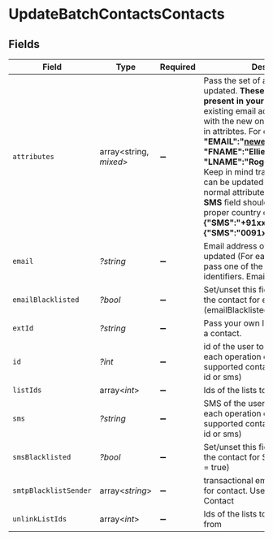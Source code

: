 # UpdateBatchContactsContacts


## Fields

| Field                                                                                                                                                                                                                                                                                                                                                                                                                                                                                                                       | Type                                                                                                                                                                                                                                                                                                                                                                                                                                                                                                                        | Required                                                                                                                                                                                                                                                                                                                                                                                                                                                                                                                    | Description                                                                                                                                                                                                                                                                                                                                                                                                                                                                                                                 | Example                                                                                                                                                                                                                                                                                                                                                                                                                                                                                                                     |
| --------------------------------------------------------------------------------------------------------------------------------------------------------------------------------------------------------------------------------------------------------------------------------------------------------------------------------------------------------------------------------------------------------------------------------------------------------------------------------------------------------------------------- | --------------------------------------------------------------------------------------------------------------------------------------------------------------------------------------------------------------------------------------------------------------------------------------------------------------------------------------------------------------------------------------------------------------------------------------------------------------------------------------------------------------------------- | --------------------------------------------------------------------------------------------------------------------------------------------------------------------------------------------------------------------------------------------------------------------------------------------------------------------------------------------------------------------------------------------------------------------------------------------------------------------------------------------------------------------------- | --------------------------------------------------------------------------------------------------------------------------------------------------------------------------------------------------------------------------------------------------------------------------------------------------------------------------------------------------------------------------------------------------------------------------------------------------------------------------------------------------------------------------- | --------------------------------------------------------------------------------------------------------------------------------------------------------------------------------------------------------------------------------------------------------------------------------------------------------------------------------------------------------------------------------------------------------------------------------------------------------------------------------------------------------------------------- |
| `attributes`                                                                                                                                                                                                                                                                                                                                                                                                                                                                                                                | array<string, *mixed*>                                                                                                                                                                                                                                                                                                                                                                                                                                                                                                      | :heavy_minus_sign:                                                                                                                                                                                                                                                                                                                                                                                                                                                                                                          | Pass the set of attributes to be updated. **These attributes must be present in your account**. To update existing email address of a contact with the new one please pass EMAIL in attribtes. For example, **{ "EMAIL":"newemail@domain.com", "FNAME":"Ellie", "LNAME":"Roger"}**.<br/>Keep in mind transactional attributes can be updated the same way as normal attributes. Mobile Number in **SMS** field should be passed with proper country code. For example: **{"SMS":"+91xxxxxxxxxx"} or {"SMS":"0091xxxxxxxxxx"}**<br/> |                                                                                                                                                                                                                                                                                                                                                                                                                                                                                                                             |
| `email`                                                                                                                                                                                                                                                                                                                                                                                                                                                                                                                     | *?string*                                                                                                                                                                                                                                                                                                                                                                                                                                                                                                                   | :heavy_minus_sign:                                                                                                                                                                                                                                                                                                                                                                                                                                                                                                          | Email address of the user to be updated (For each operation only pass one of the supported contact identifiers. Email, id or sms)                                                                                                                                                                                                                                                                                                                                                                                           | elly@example.com                                                                                                                                                                                                                                                                                                                                                                                                                                                                                                            |
| `emailBlacklisted`                                                                                                                                                                                                                                                                                                                                                                                                                                                                                                          | *?bool*                                                                                                                                                                                                                                                                                                                                                                                                                                                                                                                     | :heavy_minus_sign:                                                                                                                                                                                                                                                                                                                                                                                                                                                                                                          | Set/unset this field to blacklist/allow the contact for emails (emailBlacklisted = true)                                                                                                                                                                                                                                                                                                                                                                                                                                    | false                                                                                                                                                                                                                                                                                                                                                                                                                                                                                                                       |
| `extId`                                                                                                                                                                                                                                                                                                                                                                                                                                                                                                                     | *?string*                                                                                                                                                                                                                                                                                                                                                                                                                                                                                                                   | :heavy_minus_sign:                                                                                                                                                                                                                                                                                                                                                                                                                                                                                                          | Pass your own Id to update ext_id of a contact.                                                                                                                                                                                                                                                                                                                                                                                                                                                                             | UpdateExternalId                                                                                                                                                                                                                                                                                                                                                                                                                                                                                                            |
| `id`                                                                                                                                                                                                                                                                                                                                                                                                                                                                                                                        | *?int*                                                                                                                                                                                                                                                                                                                                                                                                                                                                                                                      | :heavy_minus_sign:                                                                                                                                                                                                                                                                                                                                                                                                                                                                                                          | id of the user to be updated (For each operation only pass one of the supported contact identifiers. Email, id or sms)                                                                                                                                                                                                                                                                                                                                                                                                      | 31                                                                                                                                                                                                                                                                                                                                                                                                                                                                                                                          |
| `listIds`                                                                                                                                                                                                                                                                                                                                                                                                                                                                                                                   | array<*int*>                                                                                                                                                                                                                                                                                                                                                                                                                                                                                                                | :heavy_minus_sign:                                                                                                                                                                                                                                                                                                                                                                                                                                                                                                          | Ids of the lists to add the contact to                                                                                                                                                                                                                                                                                                                                                                                                                                                                                      |                                                                                                                                                                                                                                                                                                                                                                                                                                                                                                                             |
| `sms`                                                                                                                                                                                                                                                                                                                                                                                                                                                                                                                       | *?string*                                                                                                                                                                                                                                                                                                                                                                                                                                                                                                                   | :heavy_minus_sign:                                                                                                                                                                                                                                                                                                                                                                                                                                                                                                          | SMS of the user to be updated (For each operation only pass one of the supported contact identifiers. Email, id or sms)                                                                                                                                                                                                                                                                                                                                                                                                     | +91xxxxxxxxxx                                                                                                                                                                                                                                                                                                                                                                                                                                                                                                               |
| `smsBlacklisted`                                                                                                                                                                                                                                                                                                                                                                                                                                                                                                            | *?bool*                                                                                                                                                                                                                                                                                                                                                                                                                                                                                                                     | :heavy_minus_sign:                                                                                                                                                                                                                                                                                                                                                                                                                                                                                                          | Set/unset this field to blacklist/allow the contact for SMS (smsBlacklisted = true)                                                                                                                                                                                                                                                                                                                                                                                                                                         | true                                                                                                                                                                                                                                                                                                                                                                                                                                                                                                                        |
| `smtpBlacklistSender`                                                                                                                                                                                                                                                                                                                                                                                                                                                                                                       | array<*string*>                                                                                                                                                                                                                                                                                                                                                                                                                                                                                                             | :heavy_minus_sign:                                                                                                                                                                                                                                                                                                                                                                                                                                                                                                          | transactional email forbidden sender for contact. Use only for email Contact                                                                                                                                                                                                                                                                                                                                                                                                                                                |                                                                                                                                                                                                                                                                                                                                                                                                                                                                                                                             |
| `unlinkListIds`                                                                                                                                                                                                                                                                                                                                                                                                                                                                                                             | array<*int*>                                                                                                                                                                                                                                                                                                                                                                                                                                                                                                                | :heavy_minus_sign:                                                                                                                                                                                                                                                                                                                                                                                                                                                                                                          | Ids of the lists to remove the contact from                                                                                                                                                                                                                                                                                                                                                                                                                                                                                 |                                                                                                                                                                                                                                                                                                                                                                                                                                                                                                                             |